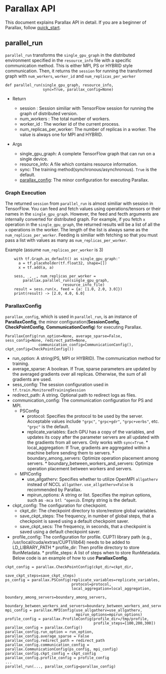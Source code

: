 # Parallax API
This document explains Parallax API in detail. If you are a beginner of Parallax, follow [quick_start](quick_start.md).

## parallel_run

`parallel_run` transforms the `single_gpu_graph` in the distributed environment specified in the `resource_info` file with a specific communication method. This is either MPI, PS or HYBRID style communication. Then, it returns the `session` for running the transformed graph with `num_workers`, `worker_id` and `num_replicas_per_worker`
``` shell
def parallel_run(single_gpu_graph, resource_info,
                 sync=True, parallax_config=None)
```
* Return
  * session : Session similiar with TensorFlow session for running the graph of distributed version.
  * num_workers : The total number of workers.
  * worker_id : The worker id of the current process.
  * num_replicas_per_worker: The number of replicas in a worker. The value is always one for MPI and HYBRID.              
  
* Args
  * single_gpu_graph: A complete TensorFlow graph that can run on a single device.
  * resource_info: A file which contains resource information.
  * sync: The training method(synchronous/asynchronous). `True` is the default.
  * [parallax_config](#parallaxconfig): The minor configuration for executing Parallax.

### Graph Execution
The returned `session` from `parallel_run` is almost similiar with session in TensorFlow. You can feed and fetch values using operations/tensors or their names in the `single_gpu_graph`. However, the feed and fecth arguments are internally converted for distributed graph. For example, if you fetch `x` operation in the `single_gpu_graph`, the returned results will be a list of all the `x` operations in the worker. The length of the list is always same as the `num_replicas_per_worker`. Feeding is similiar with fetching so that you must pass a list with values as many as `num_replicas_per_worker`.

Example (assume `num_replicas_per_worker` is 3)
```shell
    with tf.Graph.as_default() as single_gpu_graph:'
      a = tf.placeholder(tf.float32, shape=[])
      x = tf.add(a, a)
      
    sess, _, _, num_replicas_per_worker = 
        parallax.parallel_run(single_gpu_graph,
	                      resource_info_file)
    result = sess.run(x, feed = {a: [1.0, 2.0, 3.0]})
    print(result) -> [2.0, 4.0, 6.0]
```

### ParallaxConfig
`parallax_config`, which is used in `parallel_run`, is an instance of **ParallaxConfig**, the minor configuration(**SessionConfig**, **CheckPointConfig**, **CommunicationConfig**) for executing Parallax.

```shell
ParallaxConfig(run_option=None, average_sparse=False, sess_config=None, redirect_path=None, 
               communication_config=CommunicationConfig(), ckpt_config=CheckPointConfig())
```

* run_option:  A string(PS, MPI or HYBRID). The communication method for training.
* average_sparse: A boolean. If True, sparse parameters are updated by the averaged gradients over all replicas. Otherwise, the sum of all gradients are used.
* sess_config: The session configuration used in `tf.train.MonitoredTrainingSession`
* redirect_path: A string. Optional path to redirect logs as files.
* communication_config: The communication configuration for PS and MPI.
	* PSConfig
		* protocol: Specifies the protocol to be used by the server. Acceptable values include `"grpc"`, `"grpc+gdr"`, `"grpc+verbs"`, etc. `"grpc"` is the default.
		* replicate_variables: Each GPU has a copy of the variables, and updates its copy after the parameter servers are all updated with the gradients from all servers. Only works with `sync=True`.
                * local_aggregation: If True, gradients are aggregated within a machine before sending them to servers.
                * boundary_among_servers: Optimize operation placement among servers.
                * boundary_between_workers_and_servers: Optimize operation placement between workers and servers.
	* MPIConfig
		* use_allgatherv: Specifies whether to utilize OpenMPI `allgatherv` instead of NCCL `allgather`. `use_allgatherv=False` is recommended by Parallax.
		* mpirun_options: A string or list. Specifies the mpirun options, such as `-mca btl ^openib`. Empty string is the default.
* ckpt_config: The configuration for checkpoint.
	* ckpt_dir: The checkpoint directory to store/restore global variables.
	* save_ckpt_steps: The frequency, in number of global steps, that a checkpoint is saved using a default checkpoint saver.
	* save_ckpt_secs: The frequency, in seconds, that a checkpoint is saved using a default checkpoint saver.
* profile_config: The configuration for profile. CUPTI library path (e.g., /usr/local/cuda/extras/CUPTI/lib64) needs to be added to LD_LIBRARY_PATH
        * profile_dir: Then profile directory to store RunMetadata.
        * profile_steps: A list of steps when to store RunMetadata.
Below code is an example of how to use **ParallaxConfig**.
```
ckpt_config = parallax.CheckPointConfig(ckpt_dir=ckpt_dir,
                                        save_ckpt_steps=save_ckpt_steps)
ps_config = parallax.PSConfig(replicate_variables=replicate_variables,
                              protocol=protocol,
                              local_aggregation=local_aggregation,
                              boundary_among_servers=boundary_among_servers,
                              boundary_between_workers_and_servers=boundary_between_workers_and_servers)
mpi_config = parallax.MPIConfig(use_allgatherv=use_allgatherv,
                                mpirun_options=mpirun_options)
profile_config = parallax.ProfileConfig(profile_dir=/tmp/profile,
                                        profile_steps=[100,200,300])
parallax_config = parallax.Config()
parallax_config.run_option = run_option,
parallax_config.average_sparse = False
parallax_config.redirect_path = redirect_path
parallax_config.communication_config = parallax.CommunicationConfig(ps_config, mpi_config)
parallax_config.ckpt_config = ckpt_config
parallax_config.profile_config = profile_config
...
parallel_run(..., parallax_config=parallax_config)
```
